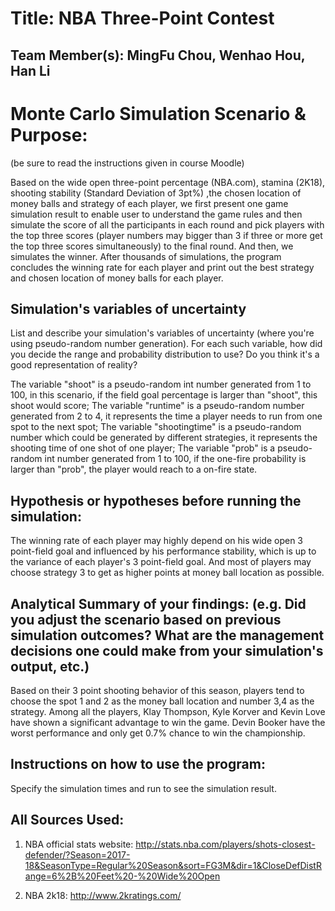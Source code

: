 # Title:  NBA Three-Point Contest

## Team Member(s): MingFu Chou, Wenhao Hou, Han Li


# Monte Carlo Simulation Scenario & Purpose:
(be sure to read the instructions given in course Moodle)

Based on the wide open three-point percentage (NBA.com), stamina (2K18), shooting stability (Standard Deviation of 3pt%) ,the chosen location of money balls and strategy of each player, we first present one game simulation result to enable user to understand the game rules and then simulate the score of all the participants in each round and pick players with the top three scores (player numbers may bigger than 3 if three or more get the top three scores simultaneously) to the final round. And then, we simulates the winner. After thousands of simulations, the program concludes the winning rate for each player and print out the best strategy and chosen location of money balls for each player.


## Simulation's variables of uncertainty
List and describe your simulation's variables of uncertainty (where you're using pseudo-random number generation). For each such variable, how did you decide the range and probability distribution to use?  Do you think it's a good representation of reality?

The variable "shoot" is a pseudo-random int number generated from 1 to 100, in this scenario, if the field goal percentage is larger than "shoot", this shoot would score; The variable "runtime" is a pseudo-random number generated from 2 to 4, it represents the time a player needs to run from one spot to the next spot; The variable "shootingtime" is a pseudo-random number which could be generated by different strategies, it represents the shooting time of one shot of one player; The variable "prob" is a pseudo-random int number generated from 1 to 100,
if the one-fire probability is larger than "prob", the player would reach to a on-fire state.

## Hypothesis or hypotheses before running the simulation:
The winning rate of each player may highly depend on his wide open 3 point-field goal and influenced by his performance stability, which is up to the variance of each player's 3 point-field goal. And most of players may choose strategy 3 to get as higher points at money ball location as possible.

## Analytical Summary of your findings: (e.g. Did you adjust the scenario based on previous simulation outcomes?  What are the management decisions one could make from your simulation's output, etc.)
Based on their 3 point shooting behavior of this season, players tend to choose the spot 1 and 2 as the money ball location and number 3,4 as the strategy. Among all the players, Klay Thompson, Kyle Korver and Kevin Love have shown a significant advantage to win the game. Devin Booker have the worst performance and only get 0.7% chance to win the championship.

## Instructions on how to use the program:
Specify the simulation times and run to see the simulation result.

## All Sources Used:

1. NBA official stats website:
http://stats.nba.com/players/shots-closest-defender/?Season=2017-18&SeasonType=Regular%20Season&sort=FG3M&dir=1&CloseDefDistRange=6%2B%20Feet%20-%20Wide%20Open

2. NBA 2k18:
http://www.2kratings.com/
